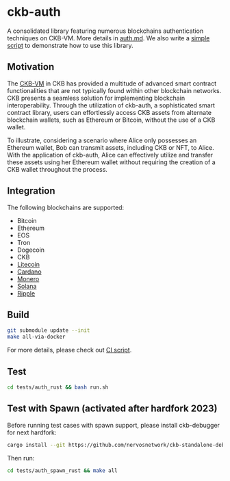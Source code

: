# ckb-auth
A consolidated library featuring numerous blockchains authentication techniques
on CKB-VM. More details in [auth.md](./docs/auth.md). We also write a [simple
script](./examples/auth-demo/auth_demo.c) to demonstrate how to use this
library.

## Motivation
The [CKB-VM](https://github.com/nervosnetwork/ckb-vm) in CKB has provided a
multitude of advanced smart contract functionalities that are not typically
found within other blockchain networks. CKB presents a seamless solution for
implementing blockchain interoperability. Through the utilization of ckb-auth, a
sophisticated smart contract library, users can effortlessly access CKB assets
from alternate blockchain wallets, such as Ethereum or Bitcoin, without the use
of a CKB wallet. 

To illustrate, considering a scenario where Alice only possesses an Ethereum
wallet, Bob can transmit assets, including CKB or NFT, to Alice. With the
application of ckb-auth, Alice can effectively utilize and transfer these assets
using her Ethereum wallet without requiring the creation of a CKB wallet
throughout the process.

## Integration
The following blockchains are supported:

* Bitcoin
* Ethereum
* EOS
* Tron
* Dogecoin
* CKB
* [Litecoin](./docs/litecoin.md)
* [Cardano](./docs/cardano.md)
* [Monero](./docs/monero.md)
* [Solana](./docs/solana.md)
* [Ripple](./docs/XRP.md)

## Build

``` bash
git submodule update --init
make all-via-docker
```
For more details, please check out [CI script](./.github/workflows/rust.yml).

## Test

```bash
cd tests/auth_rust && bash run.sh
```

## Test with Spawn (activated after hardfork 2023)
Before running test cases with spawn support, please install ckb-debugger for next hardfork:
```bash
cargo install --git https://github.com/nervosnetwork/ckb-standalone-debugger ckb-debugger
```
Then run:

```bash
cd tests/auth_spawn_rust && make all
```
